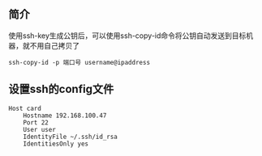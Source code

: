## 简介
使用ssh-key生成公钥后，可以使用ssh-copy-id命令将公钥自动发送到目标机器，就不用自己拷贝了

`ssh-copy-id -p 端口号 username@ipaddress`



## 设置ssh的config文件

```shell
Host card
	Hostname 192.168.100.47
	Port 22
	User user
	IdentityFile ~/.ssh/id_rsa
	IdentitiesOnly yes
```

